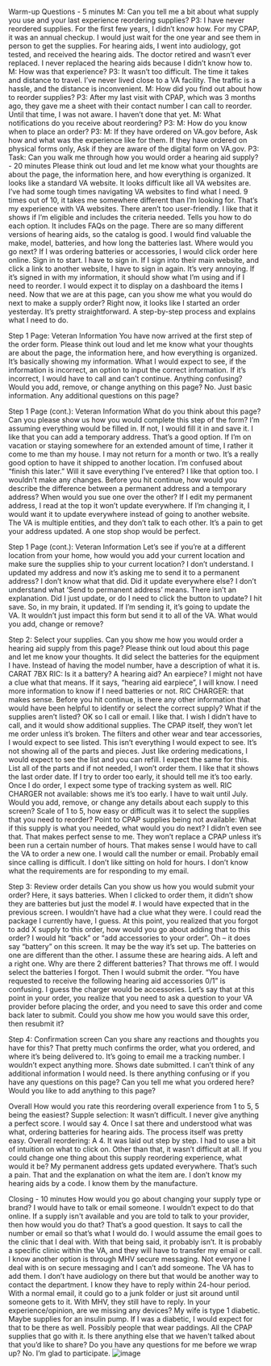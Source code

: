 Warm-up Questions - 5 minutes
M: Can you tell me a bit about what supply you use and your last experience reordering supplies?
P3: I have never reordered supplies. For the first few years, I didn’t know how. For my CPAP, it was an annual checkup. I would just wait for the one year and see them in person to get the supplies. For hearing aids, I went into audiology, got tested, and received the hearing aids. The doctor retired and wasn’t ever replaced. I never replaced the hearing aids because I didn’t know how to.
M: How was that experience?
P3: It wasn’t too difficult. The time it takes and distance to travel. I’ve never lived close to a VA facility. The traffic is a hassle, and the distance is inconvenient. 
M: How did you find out about how to reorder supplies?
P3: After my last visit with CPAP, which was 3 months ago, they gave me a sheet with their contact number I can call to reorder. Until that time, I was not aware. I haven’t done that yet.
M: What notifications do you receive about reordering?
P3: 
M: How do you know when to place an order?
P3: 
M: If they have ordered on VA.gov before, Ask how and what was the experience like for them. If they have ordered on physical forms only, Ask if they are aware of the digital form on VA.gov.
P3: 
Task: Can you walk me through how you would order a hearing aid supply? - 20 minutes
Please think out loud and let me know what your thoughts are about the page, the information here, and how everything is organized.
It looks like a standard VA website. It looks difficult like all VA websites are. I’ve had some tough times navigating VA websites to find what I need. 9 times out of 10, it takes me somewhere different than I’m looking for. That’s my experience with VA websites. There aren’t too user-friendly. I like that it shows if I’m eligible and includes the criteria needed. Tells you how to do each option. It includes FAQs on the page. There are so many different versions of hearing aids, so the catalog is good. I would find valuable the make, model, batteries, and how long the batteries last. 
Where would you go next?
If I was ordering batteries or accessories, I would click order here online. Sign in to start. I have to sign in. If I sign into their main website, and click a link to another website, I have to sign in again. It’s very annoying. If it’s signed in with my information, it should show what I’m using and if I need to reorder. I would expect it to display on a dashboard the items I need. 
Now that we are at this page, can you show me what you would do next to make a supply order?
Right now, it looks like I started an order yesterday. It’s pretty straightforward. A step-by-step process and explains what I need to do. 

Step 1 Page: Veteran Information
You have now arrived at the first step of the order form. Please think out loud and let me know what your thoughts are about the page, the information here, and how everything is organized.
It’s basically showing my information. What I would expect to see, if the information is incorrect, an option to input the correct information. If it’s incorrect, I would have to call and can’t continue. 
Anything confusing?
Would you add, remove, or change anything on this page?
No. Just basic information. 
Any additional questions on this page?

Step 1 Page (cont.): Veteran Information
What do you think about this page? Can you please show us how you would complete this step of the form?
I’m assuming everything would be filled in. If not, I would fill it in and save it. I like that you can add a temporary address. That’s a good option. If I’m on vacation or staying somewhere for an extended amount of time, I rather it come to me than my house. I may not return for a month or two. It’s a really good option to have it shipped to another location. I’m confused about “finish this later.” Will it save everything I’ve entered? I like that option too. I wouldn’t make any changes.
Before you hit continue, how would you describe the difference between a permanent address and a temporary address? When would you sue one over the other?
If I edit my permanent address, I read at the top it won’t update everywhere. If I’m changing it, I would want it to update everywhere instead of going to another website. The VA is multiple entities, and they don’t talk to each other. It’s a pain to get your address updated. A one stop shop would be perfect.

Step 1 Page (cont.): Veteran Information
Let’s see if you’re at a different location from your home, how would you add your current location and make sure the supplies ship to your current location?
I don’t understand. I updated my address and now it’s asking me to send it to a permanent address? I don’t know what that did. Did it update everywhere else? I don’t understand what ‘Send to permanent address’ means. There isn’t an explanation. Did I just update, or do I need to click the button to update? I hit save. So, in my brain, it updated. If I’m sending it, it’s going to update the VA. It wouldn’t just impact this form but send it to all of the VA.
What would you add, change or remove?

Step 2: Select your supplies.
Can you show me how you would order a hearing aid supply from this page? Please think out loud about this page and let me know your thoughts.
It did select the batteries for the equipment I have. Instead of having the model number, have a description of what it is. CARAT 7BX RIC: Is it a battery? A hearing aid? An earpiece? I might not have a clue what that means. If it says, “hearing aid earpiece”, I will know. I need more information to know if I need batteries or not. RIC CHARGER: that makes sense. 
Before you hit continue, is there any other information that would have been helpful to identify or select the correct supply?
What if the supplies aren’t listed? OK so I call or email. I like that. I wish I didn’t have to call, and it would show additional supplies. The CPAP itself, they won’t let me order unless it’s broken. The filters and other wear and tear accessories, I would expect to see listed. This isn’t everything I would expect to see. It’s not showing all of the parts and pieces. Just like ordering medications, I would expect to see the list and you can refill. I expect the same for this. List all of the parts and if not needed, I won’t order them. I like that it shows the last order date. If I try to order too early, it should tell me it’s too early. Once I do order, I expect some type of tracking system as well. RIC CHARGER not available: shows me it’s too early. I have to wait until July. 
Would you add, remove, or change any details about each supply to this screen?
Scale of 1 to 5, how easy or difficult was it to select the supplies that you need to reorder?
Point to CPAP supplies being not available: What if this supply is what you needed, what would you do next?
I didn’t even see that. That makes perfect sense to me. They won’t replace a CPAP unless it’s been run a certain number of hours. That makes sense I would have to call the VA to order a new one. I would call the number or email. Probably email since calling is difficult. I don’t like sitting on hold for hours. I don’t know what the requirements are for responding to my email.

Step 3: Review order details
Can you show us how you would submit your order?
Here, it says batteries. When I clicked to order them, it didn’t show they are batteries but just the model #. I would have expected that in the previous screen. I wouldn’t have had a clue what they were. I could read the package I currently have, I guess.
At this point, you realized that you forgot to add X supply to this order, how would you go about adding that to this order?
I would hit “back” or “add accessories to your order”. Oh – it does say “battery” on this screen. It may be the way it’s set up. The batteries on one are different than the other. I assume these are hearing aids. A left and a right one. Why are there 2 different batteries? That throws me off. I would select the batteries I forgot. Then I would submit the order.
“You have requested to receive the following hearing aid accessories 0/1” is confusing. I guess the charger would be accessories.
Let’s say that at this point in your order, you realize that you need to ask a question to your VA provider before placing the order, and you need to save this order and come back later to submit. Could you show me how you would save this order, then resubmit it?

Step 4: Confirmation screen
Can you share any reactions and thoughts you have for this?
That pretty much confirms the order, what you ordered, and where it’s being delivered to. It’s going to email me a tracking number. I wouldn’t expect anything more. Shows date submitted. I can’t think of any additional information I would need.
Is there anything confusing or if you have any questions on this page?
Can you tell me what you ordered here? Would you like to add anything to this page?

Overall
How would you rate this reordering overall experience from 1 to 5, 5 being the easiest?
Supple selection: It wasn’t difficult. I never give anything a perfect score. I would say 4. Once I sat there and understood what was what, ordering batteries for hearing aids. The process itself was pretty easy.
Overall reordering: A 4. It was laid out step by step. I had to use a bit of intuition on what to click on. Other than that, it wasn’t difficult at all.
If you could change one thing about this supply reordering experience, what would it be?
My permanent address gets updated everywhere. That’s such a pain. That and the explanation on what the item are. I don’t know my hearing aids by a code. I know them by the manufacture. 

Closing - 10 minutes
How would you go about changing your supply type or brand?
I would have to talk or email someone. I wouldn’t expect to do that online. 
If a supply isn't available and you are told to talk to your provider, then how would you do that?
That’s a good question. It says to call the number or email so that’s what I would do. I would assume the email goes to the clinic that I deal with. With that being said, it probably isn’t. It is probably a specific clinic within the VA, and they will have to transfer my email or call. I know another option is through MHV secure messaging. Not everyone I deal with is on secure messaging and I can’t add someone. The VA has to add them. I don’t have audiology on there but that would be another way to contact the department. I know they have to reply within 24-hour period. With a normal email, it could go to a junk folder or just sit around until someone gets to it. With MHV, they still have to reply. 
In your experience/opinion, are we missing any devices?
My wife is type 1 diabetic. Maybe supplies for an insulin pump. If I was a diabetic, I would expect for that to be there as well. Possibly people that wear paddings. All the CPAP supplies that go with it. 
Is there anything else that we haven't talked about that you’d like to share? Do you have any questions for me before we wrap up?
No. I’m glad to participate. 
![image](https://github.com/department-of-veterans-affairs/va.gov-team/assets/65574620/f0d6fafe-6ac0-49fd-adff-81f881ef4c74)
